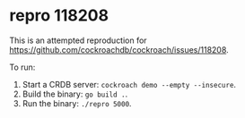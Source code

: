 # repro 118208

This is an attempted reproduction for
https://github.com/cockroachdb/cockroach/issues/118208.

To run:
1. Start a CRDB server: `cockroach demo --empty --insecure`.
1. Build the binary: `go build .`.
1. Run the binary: `./repro 5000`.
